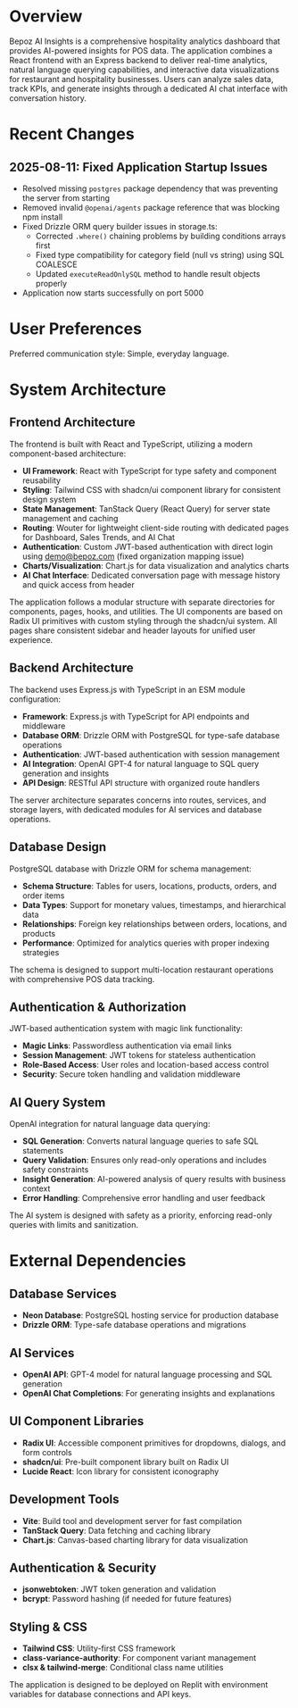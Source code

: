 # Overview

Bepoz AI Insights is a comprehensive hospitality analytics dashboard that provides AI-powered insights for POS data. The application combines a React frontend with an Express backend to deliver real-time analytics, natural language querying capabilities, and interactive data visualizations for restaurant and hospitality businesses. Users can analyze sales data, track KPIs, and generate insights through a dedicated AI chat interface with conversation history.

# Recent Changes

## 2025-08-11: Fixed Application Startup Issues
- Resolved missing `postgres` package dependency that was preventing the server from starting
- Removed invalid `@openai/agents` package reference that was blocking npm install
- Fixed Drizzle ORM query builder issues in storage.ts:
  - Corrected `.where()` chaining problems by building conditions arrays first
  - Fixed type compatibility for category field (null vs string) using SQL COALESCE
  - Updated `executeReadOnlySQL` method to handle result objects properly
- Application now starts successfully on port 5000

# User Preferences

Preferred communication style: Simple, everyday language.

# System Architecture

## Frontend Architecture

The frontend is built with React and TypeScript, utilizing a modern component-based architecture:

- **UI Framework**: React with TypeScript for type safety and component reusability
- **Styling**: Tailwind CSS with shadcn/ui component library for consistent design system
- **State Management**: TanStack Query (React Query) for server state management and caching
- **Routing**: Wouter for lightweight client-side routing with dedicated pages for Dashboard, Sales Trends, and AI Chat
- **Authentication**: Custom JWT-based authentication with direct login using demo@bepoz.com (fixed organization mapping issue)
- **Charts/Visualization**: Chart.js for data visualization and analytics charts
- **AI Chat Interface**: Dedicated conversation page with message history and quick access from header

The application follows a modular structure with separate directories for components, pages, hooks, and utilities. The UI components are based on Radix UI primitives with custom styling through the shadcn/ui system. All pages share consistent sidebar and header layouts for unified user experience.

## Backend Architecture

The backend uses Express.js with TypeScript in an ESM module configuration:

- **Framework**: Express.js with TypeScript for API endpoints and middleware
- **Database ORM**: Drizzle ORM with PostgreSQL for type-safe database operations
- **Authentication**: JWT-based authentication with session management
- **AI Integration**: OpenAI GPT-4 for natural language to SQL query generation and insights
- **API Design**: RESTful API structure with organized route handlers

The server architecture separates concerns into routes, services, and storage layers, with dedicated modules for AI services and database operations.

## Database Design

PostgreSQL database with Drizzle ORM for schema management:

- **Schema Structure**: Tables for users, locations, products, orders, and order items
- **Data Types**: Support for monetary values, timestamps, and hierarchical data
- **Relationships**: Foreign key relationships between orders, locations, and products
- **Performance**: Optimized for analytics queries with proper indexing strategies

The schema is designed to support multi-location restaurant operations with comprehensive POS data tracking.

## Authentication & Authorization

JWT-based authentication system with magic link functionality:

- **Magic Links**: Passwordless authentication via email links
- **Session Management**: JWT tokens for stateless authentication
- **Role-Based Access**: User roles and location-based access control
- **Security**: Secure token handling and validation middleware

## AI Query System

OpenAI integration for natural language data querying:

- **SQL Generation**: Converts natural language queries to safe SQL statements
- **Query Validation**: Ensures only read-only operations and includes safety constraints
- **Insight Generation**: AI-powered analysis of query results with business context
- **Error Handling**: Comprehensive error handling and user feedback

The AI system is designed with safety as a priority, enforcing read-only queries with limits and sanitization.

# External Dependencies

## Database Services
- **Neon Database**: PostgreSQL hosting service for production database
- **Drizzle ORM**: Type-safe database operations and migrations

## AI Services
- **OpenAI API**: GPT-4 model for natural language processing and SQL generation
- **OpenAI Chat Completions**: For generating insights and explanations

## UI Component Libraries
- **Radix UI**: Accessible component primitives for dropdowns, dialogs, and form controls
- **shadcn/ui**: Pre-built component library built on Radix UI
- **Lucide React**: Icon library for consistent iconography

## Development Tools
- **Vite**: Build tool and development server for fast compilation
- **TanStack Query**: Data fetching and caching library
- **Chart.js**: Canvas-based charting library for data visualization

## Authentication & Security
- **jsonwebtoken**: JWT token generation and validation
- **bcrypt**: Password hashing (if needed for future features)

## Styling & CSS
- **Tailwind CSS**: Utility-first CSS framework
- **class-variance-authority**: For component variant management
- **clsx & tailwind-merge**: Conditional class name utilities

The application is designed to be deployed on Replit with environment variables for database connections and API keys.